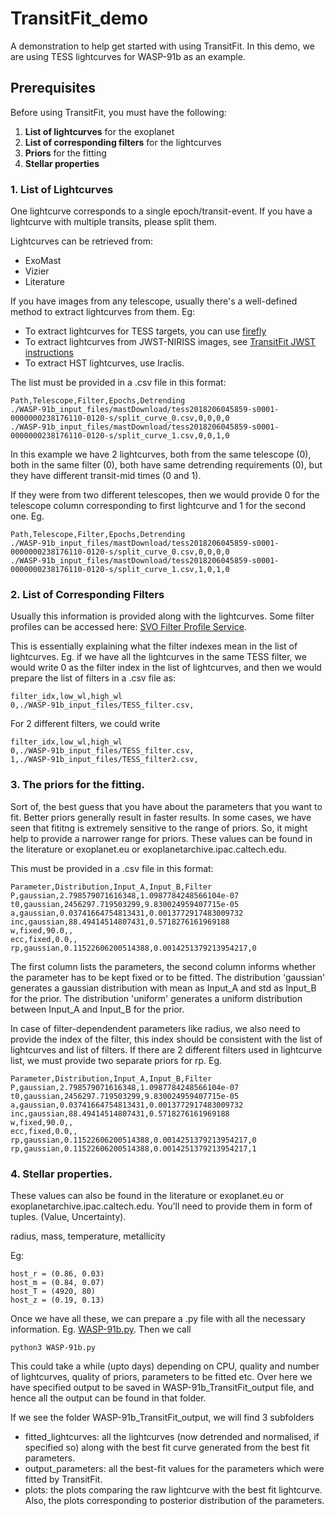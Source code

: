 # TransitFit_demo

A demonstration to help get started with using TransitFit. In this demo, we are using TESS lightcurves for WASP-91b as an example.

## Prerequisites

Before using TransitFit, you must have the following:

1. **List of lightcurves** for the exoplanet
2. **List of corresponding filters** for the lightcurves
3. **Priors** for the fitting
4. **Stellar properties**

### 1. List of Lightcurves

One lightcurve corresponds to a single epoch/transit-event. If you have a lightcurve with multiple transits, please split them.

Lightcurves can be retrieved from:
- ExoMast
- Vizier
- Literature

If you have images from any telescope, usually there's a well-defined method to extract lightcurves from them. Eg:
- To extract lightcurves for TESS targets, you can use [firefly](https://github.com/sourestdeeds/firefly)
- To extract lightcurves from JWST-NIRISS images, see [TransitFit JWST instructions](https://github.com/SPEARNET/TransitFit/tree/master/jwst)
- To extract HST lightcurves, use Iraclis.


The list must be provided in a .csv file in this format:

```csv
Path,Telescope,Filter,Epochs,Detrending  
./WASP-91b_input_files/mastDownload/tess2018206045859-s0001-0000000238176110-0120-s/split_curve_0.csv,0,0,0,0  
./WASP-91b_input_files/mastDownload/tess2018206045859-s0001-0000000238176110-0120-s/split_curve_1.csv,0,0,1,0  
```

In this example we have 2 lightcurves, both from the same telescope (0), both in the same filter (0), both have same detrending requirements (0), but they have different transit-mid times (0 and 1).

If they were from two different telescopes, then we would provide 0 for the telescope column corresponding to first lightcurve and 1 for the second one. Eg.  
```csv
Path,Telescope,Filter,Epochs,Detrending  
./WASP-91b_input_files/mastDownload/tess2018206045859-s0001-0000000238176110-0120-s/split_curve_0.csv,0,0,0,0  
./WASP-91b_input_files/mastDownload/tess2018206045859-s0001-0000000238176110-0120-s/split_curve_1.csv,1,0,1,0  
```

### 2. List of Corresponding Filters

Usually this information is provided along with the lightcurves. Some filter profiles can be accessed here: [SVO Filter Profile Service](http://svo2.cab.inta-csic.es/theory/fps/).

This is essentially explaining what the filter indexes mean in the list of lightcurves. Eg. if we have all the lightcurves in the same TESS filter, we would write 0 as the filter index in the list of lightcurves, and then we would prepare the list of filters in a .csv file as:

```csv
filter_idx,low_wl,high_wl  
0,./WASP-91b_input_files/TESS_filter.csv,
```
For 2 different filters, we could write

```csv
filter_idx,low_wl,high_wl  
0,./WASP-91b_input_files/TESS_filter.csv,  
1,./WASP-91b_input_files/TESS_filter2.csv,  
```

### 3. The priors for the fitting. 
Sort of, the best guess that you have about the parameters that you want to fit. Better priors generally result in faster results. In some cases, we have seen that fititng is extremely sensitive to the range of priors. So, it might help to provide a narrower range for priors. These values can be found in the literature or exoplanet.eu or exoplanetarchive.ipac.caltech.edu.

This must be provided in a .csv file in this format:

```csv
Parameter,Distribution,Input_A,Input_B,Filter
P,gaussian,2.798579071616348,1.0987784248566104e-07
t0,gaussian,2456297.719503299,9.830024959407715e-05
a,gaussian,0.03741664754813431,0.0013772917483009732
inc,gaussian,88.49414514807431,0.5718276161969188  
w,fixed,90.0,,  
ecc,fixed,0.0,,  
rp,gaussian,0.11522606200514388,0.0014251379213954217,0
```

The first column lists the parameters, the second column informs whether the parameter has to be kept fixed or to be fitted. The distribution 'gaussian' generates a gaussian distribution with mean as Input_A and std as Input_B for the prior. The distribution 'uniform' generates a uniform distribution between Input_A and Input_B for the prior. 

In case of filter-dependendent parameters like radius, we also need to provide the index of the filter, this index should be consistent with the list of lightcurves and list of filters. If there are 2 different filters used in lightcurve list, we must provide two separate priors for rp. Eg.

```csv
Parameter,Distribution,Input_A,Input_B,Filter
P,gaussian,2.798579071616348,1.0987784248566104e-07
t0,gaussian,2456297.719503299,9.830024959407715e-05
a,gaussian,0.03741664754813431,0.0013772917483009732
inc,gaussian,88.49414514807431,0.5718276161969188  
w,fixed,90.0,,  
ecc,fixed,0.0,,  
rp,gaussian,0.11522606200514388,0.0014251379213954217,0
rp,gaussian,0.11522606200514388,0.0014251379213954217,1
```

### 4. Stellar properties. 
These values can also be found in the literature or exoplanet.eu or exoplanetarchive.ipac.caltech.edu. You'll need to provide them in form of tuples. (Value, Uncertainty).

radius, mass, temperature, metallicity

Eg: 
```
host_r = (0.86, 0.03)  
host_m = (0.84, 0.07)  
host_T = (4920, 80)  
host_z = (0.19, 0.13)
```

Once we have all these, we can prepare a .py file with all the necessary information. Eg. [WASP-91b.py](https://github.com/PriyadarshiAkshay/TransitFit_demo/blob/main/wasp91b.py). Then we call 

```
python3 WASP-91b.py
```

This could take a while (upto days) depending on CPU, quality and number of lightcurves, quality of priors, parameters to be fitted etc. Over here we have specified output to be saved in WASP-91b_TransitFit_output file, and hence all the output can be found in that folder.

If we see the folder WASP-91b_TransitFit_output, we will find 3 subfolders

- fitted_lightcurves: all the lightcurves (now detrended and normalised, if specified so) along with the best fit curve generated from the best fit parameters.
- output_parameters: all the best-fit values for the parameters which were fitted by TransitFit.
- plots: the plots comparing the raw lightcurve with the best fit lightcurve. Also, the plots corresponding to posterior distribution of the parameters.